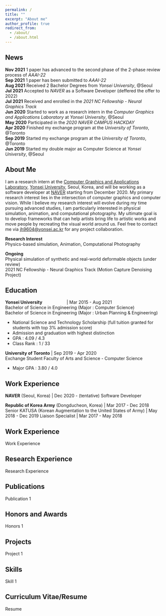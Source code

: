 ```yaml
---
permalink: /
title: ""
excerpt: "About me"
author_profile: true
redirect_from: 
  - /about/
  - /about.html
---
```


News
------
**Nov 2021** 1 paper has advanced to the second phase of the 2-phase review process of _AAAI-22_ <br/>
**Sep 2021** 1 paper has been submitted to _AAAI-22_ <br/>
**Aug 2021** Received 2 Bachelor Degrees from _Yonsei University_, @Seoul <br/>
**Jul 2021** Accepted to _NAVER_ as a Software Developer (deffered the offer to 2022) <br/>
**Jul 2021** Received and enrolled in the _2021 NC Fellowship - Neural Graphics Track_ <br/>
**Jun 2020** Started to work as a research intern in the _Computer Graphics and Applications Laboratory_ at _Yonsei University_, @Seoul <br/>
**May 2020** Participated in the _2020 NAVER CAMPUS HACKDAY_ <br/>
**Apr 2020** Finished my exchange program at the _University of Toronto_, @Toronto <br/>
**Sep 2019** Started my exchange program at the _University of Toronto_, @Toronto <br/>
**Jun 2019** Started my double major as Computer Science at _Yonsei University_, @Seoul <br/>

About Me
------
I am a research intern at the [Computer Graphics and Applications Laboratory](http://cga.yonsei.ac.kr/), [Yonsei University](https://www.yonsei.ac.kr/en_sc/), Seoul, Korea, and will be working as a software developer at [NAVER](https://www.navercorp.com/en) starting from December 2020. My primary research interest lies in the intersection of computer graphics and computer vision. While I believe my research interest will evolve during my time pursuing advanced studies, I am particularly interested in physical simulation, animation, and computational photography. My ultimate goal is to develop frameworks that can help artists bring life to artistic works and move people by recreating the visual world around us. Feel free to contact me via jh9604@yonsei.ac.kr for any project collaboration.

**Research Interest** <br/>
Physics-based simulation, Animation, Computational Photography <br/>

**Ongoing**<br/>
Physical simulation of synthetic and real-world deformable objects (under review) <br/>
2021 NC Fellowship - Neural Graphics Track (Motion Capture Denoising Project) <br/>

Education
------
**Yonsei University**&nbsp; &nbsp; &nbsp; &nbsp; &nbsp; &nbsp; &nbsp; &nbsp; &nbsp; &nbsp; |  Mar 2015 - Aug 2021 <br/>
Bachelor of Science in Engineering (Major : Computer Science) <br/>
Bachelor of Science in Engineering (Major : Urban Planning & Engineering) <br/>
- National Science and Technology Scholarship (full tuition granted for students with top 3% admission score) <br/>
- Admission and graduation with highest distinction <br/>
-    GPA     : 4.09 / 4.3 <br/>
- Class Rank : 1 / 33 <br/>

**University of Toronto**  |  Sep 2019 - Apr 2020 <br/>
Exchange Student
Faculty of Arts and Science - Computer Science <br/>
- Major GPA  : 3.80 / 4.0 <br/>

Work Experience
------  
**NAVER** (Seoul, Korea) | Dec 2020 - (tentative)
Software Developer

**Republic of Korea Army** (Dongducheon, Korea) | Mar 2017 - Dec 2018
Senior KATUSA (Korean Augmentation to the United States of Army) | May 2018 - Dec 2019
Liaison Specialist | Mar 2017 - May 2018

Work Experience
------
Work Experience

Research Experience
------
Research Experience

Publications
------
Publication 1

Honors and Awards
------
Honors 1

Projects
------
Project 1

Skills
------
Skill 1

Curriculum Vitae/Resume
------
Resume
